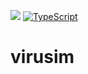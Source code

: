 ![](https://travis-ci.org/dgrusemann/virusim.svg?branch=master)
[![TypeScript](https://badges.frapsoft.com/typescript/code/typescript.svg?v=101)](https://github.com/ellerbrock/typescript-badges/)

# virusim
